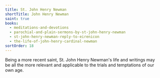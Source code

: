 ```yaml
---
title: St. John Henry Newman
shortTitle: John Henry Newman
saint: true
books:
  - meditations-and-devotions
  - parochial-and-plain-sermons-by-st-john-henry-newman
  - st-john-henry-newman-reply-to-eirenicon
  - the-life-of-john-henry-cardinal-newman
sortOrder: 18
---
```


Being a more recent saint, St. John Henry Newman's life and writings may be all the more relevant and applicable to the trials and temptations of our own age.
